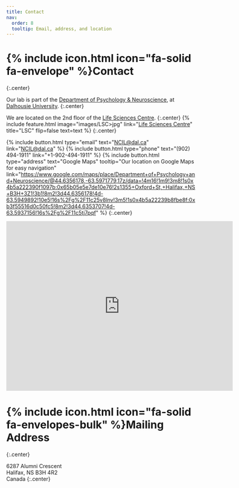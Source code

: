 ```yaml
---
title: Contact
nav:
  order: 8
  tooltip: Email, address, and location
---
```


# {% include icon.html icon="fa-solid fa-envelope" %}Contact
{:.center}

Our lab is part of the [Department of Psychology & Neuroscience](https://www.dal.ca/faculty/science/psychology_neuroscience.html), at  [Dalhousie University](https://www.dal.ca/).
{:.center}

We are located on the 2nd floor of the [Life Sciences Centre](https://www.dal.ca/campus-maps/building-directory/studley-campus/life-sciences-centre.html).
{:.center}
{%
  include feature.html
  image="images/LSC>jpg"
  link="[Life Sciences Centre](https://www.dal.ca/campus-maps/building-directory/studley-campus/life-sciences-centre.html)"
  title="LSC"
  flip=false
  text=text
%}
{:.center}

{%
  include button.html
  type="email"
  text="NCIL@dal.ca"
  link="NCIL@dal.ca"
%}
{%
  include button.html
  type="phone"
  text="(902) 494-1911"
  link="+1-902-494-1911"
%}
{%
  include button.html
  type="address"
  text="Google Maps"
  tooltip="Our location on Google Maps for easy navigation"
link="https://www.google.com/maps/place/Department+of+Psychology+and+Neuroscience/@44.6356178,-63.5971779,17z/data=!4m16!1m9!3m8!1s0x4b5a222390f1097b:0x65b05e5e7de10e76!2s1355+Oxford+St,+Halifax,+NS+B3H+3Z1!3b1!8m2!3d44.6356178!4d-63.5949892!10e5!16s%2Fg%2F11c25v8lnv!3m5!1s0x4b5a22239b8fbe8f:0xb3f55516d0c50fc5!8m2!3d44.6353707!4d-63.5937156!16s%2Fg%2F11c5tj7pqf"
%}
{:.center}

<iframe src="https://www.google.com/maps/embed?pb=!1m18!1m12!1m3!1d2839.0991840661363!2d-63.59639872247504!3d44.635889771072506!2m3!1f0!2f0!3f0!3m2!1i1024!2i768!4f13.1!3m3!1m2!1s0x4b5a23b5b1aefd25%3A0x45789688a9b36605!2s6287%20Alumni%20Crescent%2C%20Halifax%2C%20NS%20B3H%204R2!5e0!3m2!1sen!2sca!4v1715197273845!5m2!1sen!2sca" width="600" height="450" style="border:0;" allowfullscreen="" loading="lazy" referrerpolicy="no-referrer-when-downgrade"></iframe>


# {% include icon.html icon="fa-solid fa-envelopes-bulk" %}Mailing Address
{:.center}

6287 Alumni Crescent  
Halifax, NS B3H 4R2  
Canada
{:.center}
